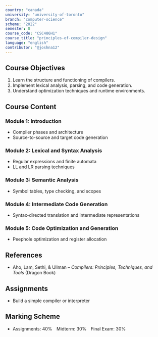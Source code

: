 ```yaml
---
country: "canada"
university: "university-of-toronto"
branch: "computer-science"
scheme: "2022"
semester: 8
course_code: "CSC486H1"
course_title: "principles-of-compiler-design"
language: "english"
contributor: "@joshna12"
---
```


## Course Objectives

1. Learn the structure and functioning of compilers.
2. Implement lexical analysis, parsing, and code generation.
3. Understand optimization techniques and runtime environments.

## Course Content

### Module 1: Introduction

- Compiler phases and architecture
- Source-to-source and target code generation

### Module 2: Lexical and Syntax Analysis

- Regular expressions and finite automata
- LL and LR parsing techniques

### Module 3: Semantic Analysis

- Symbol tables, type checking, and scopes

### Module 4: Intermediate Code Generation

- Syntax-directed translation and intermediate representations

### Module 5: Code Optimization and Generation

- Peephole optimization and register allocation

## References

- Aho, Lam, Sethi, & Ullman – _Compilers: Principles, Techniques, and Tools_ (Dragon Book)

## Assignments

- Build a simple compiler or interpreter

## Marking Scheme

- Assignments: 40% Midterm: 30% Final Exam: 30%
